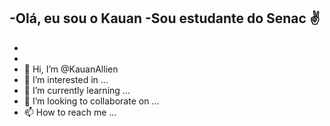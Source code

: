 -Olá, eu sou o Kauan
-Sou estudante do Senac ✌
-
-
-
-  👋 Hi, I’m @KauanAllien
- 👀 I’m interested in ...
- 🌱 I’m currently learning ...
- 💞️ I’m looking to collaborate on ...
- 📫 How to reach me ...

<!---
KauanAllien/KauanAllien is a ✨ special ✨ repository because its `README.md` (this file) appears on your GitHub profile.
You can click the Preview link to take a look at your changes.
--->

